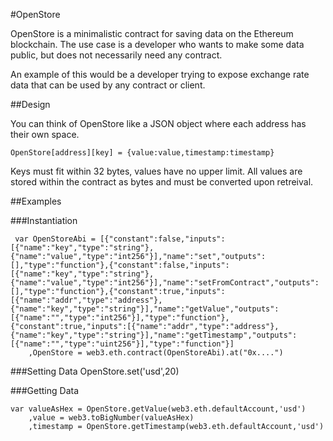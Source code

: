 #OpenStore

OpenStore is a minimalistic contract for saving data on the Ethereum blockchain. The use case is a developer who wants to make some data public, but does not necessarily need any contract.

An example of this would be a developer trying to expose exchange rate data that can be used by any contract or client.

##Design

You can think of OpenStore like a JSON object where each address has their own space.

	OpenStore[address][key] = {value:value,timestamp:timestamp}

Keys must fit within 32 bytes, values have no upper limit. All values are stored within the contract as bytes and must be converted upon retreival.

##Examples

###Instantiation

     var OpenStoreAbi = [{"constant":false,"inputs":[{"name":"key","type":"string"},{"name":"value","type":"int256"}],"name":"set","outputs":[],"type":"function"},{"constant":false,"inputs":[{"name":"key","type":"string"},{"name":"value","type":"int256"}],"name":"setFromContract","outputs":[],"type":"function"},{"constant":true,"inputs":[{"name":"addr","type":"address"},{"name":"key","type":"string"}],"name":"getValue","outputs":[{"name":"","type":"int256"}],"type":"function"},{"constant":true,"inputs":[{"name":"addr","type":"address"},{"name":"key","type":"string"}],"name":"getTimestamp","outputs":[{"name":"","type":"uint256"}],"type":"function"}]
     	,OpenStore = web3.eth.contract(OpenStoreAbi).at("0x....")

###Setting Data
	OpenStore.set('usd',20)

###Getting Data

	var valueAsHex = OpenStore.getValue(web3.eth.defaultAccount,'usd')
		,value = web3.toBigNumber(valueAsHex)
		,timestamp = OpenStore.getTimestamp(web3.eth.defaultAccount,'usd')